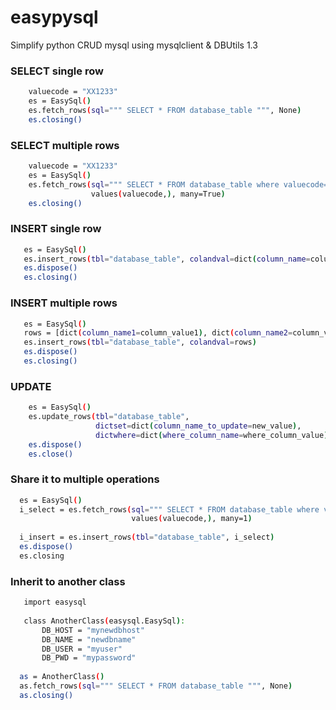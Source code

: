# easypysql
Simplify python CRUD mysql using mysqlclient &amp; DBUtils 1.3

### SELECT single row
```bash
    valuecode = "XX1233"
    es = EasySql()
    es.fetch_rows(sql=""" SELECT * FROM database_table """, None)
    es.closing()
```


### SELECT multiple rows
```bash
    valuecode = "XX1233"
    es = EasySql()
    es.fetch_rows(sql=""" SELECT * FROM database_table where valuecode=%s """, 
                  values(valuecode,), many=True)
    es.closing()
```

### INSERT single row
```bash
   es = EasySql()
   es.insert_rows(tbl="database_table", colandval=dict(column_name=column_value))
   es.dispose()
   es.closing()
```


### INSERT multiple rows
```bash
   es = EasySql()
   rows = [dict(column_name1=column_value1), dict(column_name2=column_value2)]
   es.insert_rows(tbl="database_table", colandval=rows)
   es.dispose()
   es.closing()
```

### UPDATE 
```bash
    es = EasySql()
    es.update_rows(tbl="database_table", 
                   dictset=dict(column_name_to_update=new_value), 
                   dictwhere=dict(where_column_name=where_column_value))
    es.dispose()
    es.close()
```

### Share it to multiple operations
```bash
  es = EasySql()
  i_select = es.fetch_rows(sql=""" SELECT * FROM database_table where valuecode=%s """, 
                           values(valuecode,), many=1)
                           
  i_insert = es.insert_rows(tbl="database_table", i_select)
  es.dispose()
  es.closing
```

### Inherit to another class
```bash
   import easysql
   
   class AnotherClass(easysql.EasySql):
       DB_HOST = "mynewdbhost"
       DB_NAME = "newdbname"
       DB_USER = "myuser"
       DB_PWD = "mypassword"
  
  as = AnotherClass()
  as.fetch_rows(sql=""" SELECT * FROM database_table """, None)
  as.closing()
```


